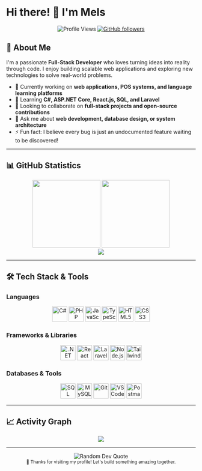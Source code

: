 # Hi there! 👋 I'm Mels

<div align="center">
  
![Profile Views](https://komarev.com/ghpvc/?username=m0rPleX-16&label=Profile%20Views&color=0891b2&style=flat-square)
[![GitHub followers](https://img.shields.io/github/followers/m0rPleX-16?label=Followers&style=flat-square&color=0891b2)](https://github.com/m0rPleX-16?tab=followers)

</div>

## 🚀 About Me

I'm a passionate **Full-Stack Developer** who loves turning ideas into reality through code. I enjoy building scalable web applications and exploring new technologies to solve real-world problems.

- 🔭 Currently working on **web applications, POS systems, and language learning platforms**
- 🌱 Learning **C#, ASP.NET Core, React.js, SQL, and Laravel**
- 👯 Looking to collaborate on **full-stack projects and open-source contributions**
- 💬 Ask me about **web development, database design, or system architecture**
- ⚡ Fun fact: I believe every bug is just an undocumented feature waiting to be discovered!

---

## 📊 GitHub Statistics

<div align="center">
  <img height="180em" src="https://github-readme-stats.vercel.app/api?username=m0rPleX-16&show_icons=true&theme=tokyonight&hide_border=true&count_private=true"/>
  <img height="180em" src="https://github-readme-stats.vercel.app/api/top-langs/?username=m0rPleX-16&layout=compact&theme=tokyonight&hide_border=true"/>
</div>

<div align="center">
  <img src="https://github-readme-streak-stats.herokuapp.com/?user=m0rPleX-16&theme=tokyonight&hide_border=true"/>
</div>

---

## 🛠️ Tech Stack & Tools

### Languages
<div align="center">
  <img src="https://cdn.jsdelivr.net/gh/devicons/devicon/icons/csharp/csharp-original.svg" height="40" alt="C#" />
  <img src="https://cdn.jsdelivr.net/gh/devicons/devicon/icons/php/php-original.svg" height="40" alt="PHP" />
  <img src="https://cdn.jsdelivr.net/gh/devicons/devicon/icons/javascript/javascript-original.svg" height="40" alt="JavaScript" />
  <img src="https://cdn.jsdelivr.net/gh/devicons/devicon/icons/typescript/typescript-original.svg" height="40" alt="TypeScript" />
  <img src="https://cdn.jsdelivr.net/gh/devicons/devicon/icons/html5/html5-original.svg" height="40" alt="HTML5" />
  <img src="https://cdn.jsdelivr.net/gh/devicons/devicon/icons/css3/css3-original.svg" height="40" alt="CSS3" />
</div>

### Frameworks & Libraries
<div align="center">
  <img src="https://cdn.jsdelivr.net/gh/devicons/devicon/icons/dot-net/dot-net-original.svg" height="40" alt=".NET" />
  <img src="https://cdn.jsdelivr.net/gh/devicons/devicon/icons/react/react-original.svg" height="40" alt="React" />
  <img src="https://cdn.jsdelivr.net/gh/devicons/devicon/icons/laravel/laravel-original.svg" height="40" alt="Laravel" />
  <img src="https://cdn.jsdelivr.net/gh/devicons/devicon/icons/nodejs/nodejs-original.svg" height="40" alt="Node.js" />
  <img src="https://skillicons.dev/icons?i=tailwind" height="40" alt="Tailwind CSS" />
</div>

### Databases & Tools
<div align="center">
  <img src="https://cdn.jsdelivr.net/gh/devicons/devicon/icons/microsoftsqlserver/microsoftsqlserver-plain.svg" height="40" alt="SQL Server" />
  <img src="https://cdn.jsdelivr.net/gh/devicons/devicon/icons/mysql/mysql-original.svg" height="40" alt="MySQL" />
  <img src="https://cdn.jsdelivr.net/gh/devicons/devicon/icons/git/git-original.svg" height="40" alt="Git" />
  <img src="https://cdn.jsdelivr.net/gh/devicons/devicon/icons/vscode/vscode-original.svg" height="40" alt="VS Code" />
  <img src="https://cdn.jsdelivr.net/gh/devicons/devicon/icons/postman/postman-original.svg" height="40" alt="Postman" />
</div>

---

## 📈 Activity Graph

<div align="center">
  <img src="https://github-readme-activity-graph.vercel.app/graph?username=m0rPleX-16&theme=tokyo-night&hide_border=true&area=true"/>
</div>

---

<div align="center">
  <img src="https://quotes-github-readme.vercel.app/api?type=horizontal&theme=tokyonight" alt="Random Dev Quote"/>
</div>

<div align="center">
  <sub>💖 Thanks for visiting my profile! Let's build something amazing together.</sub>
</div>

